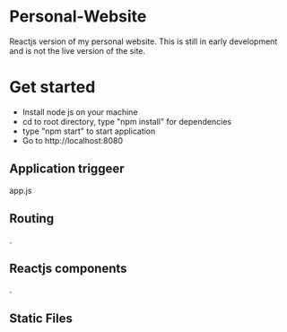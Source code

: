 # Personal-Website
Reactjs version of my personal website. This is still in early development and is not the live version of the site.

# Get started
- Install node js on your machine
- cd to root directory, type "npm install" for dependencies
- type "npm start" to start application
- Go to http://localhost:8080

## Application triggeer
app.js

## Routing
.
 
## Reactjs components
.

## Static Files 